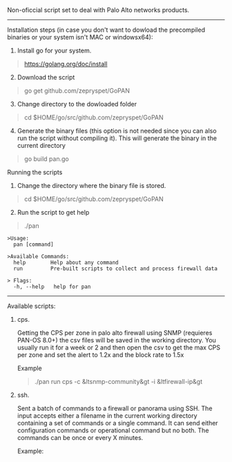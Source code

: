 Non-oficcial script set to deal with Palo Alto networks products.

___
Installation steps (in case you don't want to dowload the precompiled binaries or your system isn't MAC or windowsx64):

1. Install go for your system.
>https://golang.org/doc/install

2. Download the script 
> go get github.com/zepryspet/GoPAN

3. Change directory to the dowloaded folder
> cd $HOME/go/src/github.com/zepryspet/GoPAN

4. Generate the binary files (this option is not needed since you can also run the script without compiling it). This will generate the binary in the current directory
> go build pan.go


Running the scripts

1. Change the directory where the binary file is stored.
> cd $HOME/go/src/github.com/zepryspet/GoPAN

2. Run the script to get help

> ./pan
    
    
    >Usage:
      pan [command]

    >Available Commands:
      help        Help about any command
      run         Pre-built scripts to collect and process firewall data

    > Flags:
      -h, --help   help for pan


___
Available scripts:

1. cps. 

    Getting the CPS per zone in palo alto firewall using SNMP (requieres PAN-OS 8.0+) the csv files will be saved in the working directory. You usually run it for a week or 2 and then open the csv to get the max CPS per zone and set the alert to 1.2x and the block rate to 1.5x

    Example
    > ./pan run cps -c &ltsnmp-community&gt -i &ltfirewall-ip&gt

2. ssh.

    Sent a batch of commands to a firewall or panorama using SSH. The input accepts either a filename in the current working directory containing a set of commands or a single command. It can send either configuration commands or operational command but no both. The commands can be once or every X minutes.

    Example:
